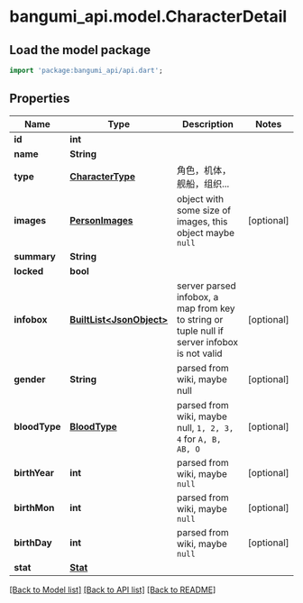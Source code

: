 # bangumi_api.model.CharacterDetail

## Load the model package
```dart
import 'package:bangumi_api/api.dart';
```

## Properties
Name | Type | Description | Notes
------------ | ------------- | ------------- | -------------
**id** | **int** |  | 
**name** | **String** |  | 
**type** | [**CharacterType**](CharacterType.md) | 角色，机体，舰船，组织... | 
**images** | [**PersonImages**](PersonImages.md) | object with some size of images, this object maybe `null` | [optional] 
**summary** | **String** |  | 
**locked** | **bool** |  | 
**infobox** | [**BuiltList&lt;JsonObject&gt;**](JsonObject.md) | server parsed infobox, a map from key to string or tuple null if server infobox is not valid | [optional] 
**gender** | **String** | parsed from wiki, maybe null | [optional] 
**bloodType** | [**BloodType**](BloodType.md) | parsed from wiki, maybe null, `1, 2, 3, 4` for `A, B, AB, O` | [optional] 
**birthYear** | **int** | parsed from wiki, maybe `null` | [optional] 
**birthMon** | **int** | parsed from wiki, maybe `null` | [optional] 
**birthDay** | **int** | parsed from wiki, maybe `null` | [optional] 
**stat** | [**Stat**](Stat.md) |  | 

[[Back to Model list]](../README.md#documentation-for-models) [[Back to API list]](../README.md#documentation-for-api-endpoints) [[Back to README]](../README.md)



